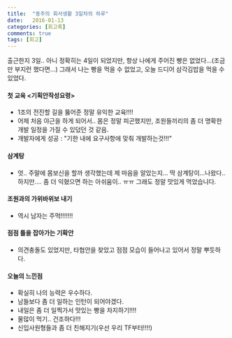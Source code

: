 ```yaml
---
title:  "동주의 회사생활 3일차의 하루"
date:   2016-01-13
categories: [회고록]
comments: true
tags: [회고]
---
```



출근한지 3일.. 아니 정확히는 4일이 되었지만, 항상 나에게 주어진 빵은 없었다...(조금만 부지런 했다면...) 그래서 나는 빵을 먹을 수 없었고, 오늘 드디어 삼각김밥을 먹을 수 있었다.

#### 첫 교육 <기획안작성요령>
* 1조의 전진할 길을 뚫어준 정말 유익한 교육!!!!
* 어제 처음 야근을 하게 되어서.. 몸은 정말 피곤했지만, 조원들끼리의 좀 더 명확한 개발 일정을 가질 수 있덨던 것 같음.
* 개발자에게 성공 : "기한 내에 요구사항에 맞춰 개발하는것!!!"

#### 삼계탕
* 엇.. 주말에 몸보신을 할까 생각했는데 제 마음을 알았는지... 딱 삼계탕이...나왔다.. 하지만.... 좀 더 익혔으면 하는 아쉬움이.. ㅠㅠ 그래도 정말 맛있게 먹었습니다.

#### 조원과의 가위바위보 내기
* 역시 남자는 주먹!!!!!!!

#### 점점 틀을 잡아가는 기확안
* 의견충돌도 있었지만, 타협안을 찾았고 점점 모습이 들어나고 있어서 정말 뿌듯하다.

#### 오늘의 느낀점
* 확실히 나의 능력은 우수하다.
* 남들보다 좀 더 일하는 인턴이 되어야겠다.
* 내일은 좀 더 일찍가서 맛있는 빵을 차지하기!!!!
* 물많이 먹기.. 건조하다!!!
* 신입사원형들과 좀 더 친해지기(우선 우리 TF부터!!!!)
